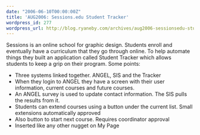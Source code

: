 ```yaml
---
date: "2006-06-10T00:00:00Z"
title: 'AUG2006: Sessions.edu Student Tracker'
wordpress_id: 277
wordpress_url: http://blog.ryaneby.com/archives/aug2006-sessionsedu-student-tracker/
---
```

Sessions is an online school for graphic design. Students enroll and eventually have a curriculum that they go through online. To help automate things they built an application called Student Tracker which allows students to keep a grip on their program. Some points:

<ul>
<li>Three systems linked together. ANGEL, SIS and the Tracker</li>
<li>When they login to ANGEL they have a screen with their user information, current courses and future courses.</li>
<li>An ANGEL survey is used to update contact information. The SIS pulls the results from it.</li>
<li>Students can extend courses using a button under the current list. Small extensions automatically approved</li>
<li>Also button to start next course. Requires coordinator approval</li>
<li>Inserted like any other nugget on My Page</li>
</ul>
